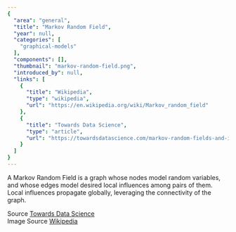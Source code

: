 ```yaml
---
{
  "area": "general",
  "title": "Markov Random Field",
  "year": null,
  "categories": [
    "graphical-models"
  ],
  "components": [],
  "thumbnail": "markov-random-field.png",
  "introduced_by": null,
  "links": [
    {
      "title": "Wikipedia",
      "type": "wikipedia",
      "url": "https://en.wikipedia.org/wiki/Markov_random_field"
    },
    {
      "title": "Towards Data Science",
      "type": "article",
      "url": "https://towardsdatascience.com/markov-random-fields-and-image-processing-20fb4cf7e10d"
    }
  ]
}
---
```


A Markov Random Field is a graph whose nodes model random variables, and whose edges model desired local influences among pairs of them. Local influences propagate globally, leveraging the connectivity of the graph.

Source [Towards Data Science](https://towardsdatascience.com/markov-random-fields-and-image-processing-20fb4cf7e10d)  
Image Source [Wikipedia](https://en.wikipedia.org/wiki/File:Markov_random_field_example.png)
